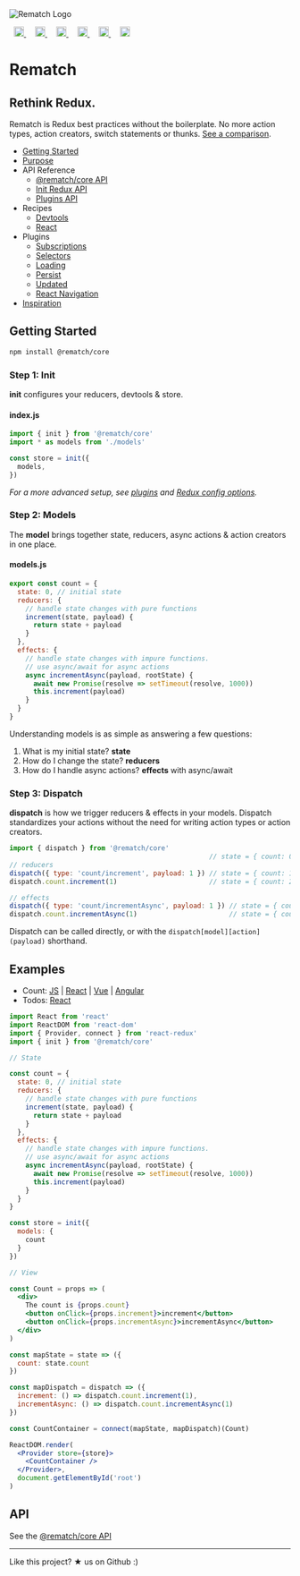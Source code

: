 <img src="https://raw.githubusercontent.com/rematch/rematch/master/logo.png" alt="Rematch Logo">

<p>
<a href='https://travis-ci.org/rematch/rematch' style='margin: 0 0.5rem;'>
<img src='https://travis-ci.org/rematch/rematch.svg?branch=master' alt='Build Status' height='18'/>
</a>

<a href='https://coveralls.io/github/rematch/rematch?branch=master' style='margin: 0 0.5rem;'>
<img src='https://coveralls.io/repos/github/rematch/rematch/badge.svg?branch=master' alt='Coverage Status' height='18'/>
</a>

<a href='https://www.codacy.com/app/ShMcK/rematch?utm_source=github.com&amp;utm_medium=referral&amp;utm_content=rematch/rematch&amp;utm_campaign=Badge_Grade' style='margin: 0 0.5rem;'>
  <img src='https://api.codacy.com/project/badge/Grade/04039822aa23402bb985d9b374ac4a39' alt='Codacy Badge' height='18'>
</a>

<a href='https://badge.fury.io/js/%40rematch%2Fcore' style='margin: 0 0.5rem;'>
<img src='https://badge.fury.io/js/%40rematch%2Fcore.svg' alt='npm version' height='18'>
</a>

<a href='https://img.shields.io/badge/size-<18kb-brightgreen.svg?style=flat' style='margin: 0 0.5rem;'>
<img src='https://img.shields.io/badge/size-<18kb-brightgreen.svg?style=flat' alt='file size' height='18'>
</a>

<a href='https://img.shields.io/badge/dependencies-redux-brightgreen.svg?style=flat' style='margin: 0 0.5rem;'>
<img src='https://img.shields.io/badge/dependencies-redux-brightgreen.svg?style=flat' alt='file size' height='18'>
</a>
</p>

# Rematch

## Rethink Redux.

Rematch is Redux best practices without the boilerplate. No more action types, action creators, switch statements or thunks. [See a comparison](./docs/purpose.md).

* [Getting Started](README.md#getting-started)
* [Purpose](./docs/purpose.md)
* API Reference
  * [@rematch/core API](./docs/api.md)
  * [Init Redux API](./docs/reduxApi.md)
  * [Plugins API](./docs/pluginsApi.md)
* Recipes
  * [Devtools](./docs/recipes/devtools.md)
  * [React](./docs/recipes/react.md)
* Plugins
  * [Subscriptions](./plugins/subscriptions/README.md)
  * [Selectors](./plugins/select/README.md)
  * [Loading](./plugins/loading/README.md)
  * [Persist](./plugins/persist/README.md)
  * [Updated](./plugins/updated/README.md)
  * [React Navigation](./plugins/react-navigation/README.md)
* [Inspiration](./docs/inspiration.md)

## Getting Started

```sh
npm install @rematch/core
```

### Step 1: Init

**init** configures your reducers, devtools & store. 

#### index.js

```js
import { init } from '@rematch/core'
import * as models from './models'

const store = init({
  models,
})
```

*For a more advanced setup, see [plugins](./docs/plugins.md) and [Redux config options](./docs/reduxApi.md).*

### Step 2: Models

The **model** brings together state, reducers, async actions & action creators in one place.

#### models.js
```js
export const count = {
  state: 0, // initial state
  reducers: {
    // handle state changes with pure functions
    increment(state, payload) {
      return state + payload
    }
  },
  effects: {
    // handle state changes with impure functions.
    // use async/await for async actions
    async incrementAsync(payload, rootState) {
      await new Promise(resolve => setTimeout(resolve, 1000))
      this.increment(payload)
    }
  }
}
```

Understanding models is as simple as answering a few questions:

1. What is my initial state? **state**
2. How do I change the state? **reducers**
3. How do I handle async actions? **effects** with async/await

### Step 3: Dispatch

**dispatch** is how we trigger reducers & effects in your models. Dispatch standardizes your actions without the need for writing action types or action creators.

```js
import { dispatch } from '@rematch/core'
                                                  // state = { count: 0 }
// reducers
dispatch({ type: 'count/increment', payload: 1 }) // state = { count: 1 }
dispatch.count.increment(1)                       // state = { count: 2 }

// effects
dispatch({ type: 'count/incrementAsync', payload: 1 }) // state = { count: 3 } after delay
dispatch.count.incrementAsync(1)                       // state = { count: 4 } after delay
```

Dispatch can be called directly, or with the `dispatch[model][action](payload)` shorthand.


## Examples

- Count: [JS](https://codepen.io/Sh_McK/pen/BJMmXx?editors=1010) | [React](https://codesandbox.io/s/3kpyz2nnz6) | [Vue](https://codesandbox.io/s/6j1vvnl20k) | [Angular](https://stackblitz.com/edit/rematch-angular-5-count)
- Todos: [React](https://codesandbox.io/s/92mk9n6vww)

```jsx
import React from 'react'
import ReactDOM from 'react-dom'
import { Provider, connect } from 'react-redux'
import { init } from '@rematch/core'

// State

const count = {
  state: 0, // initial state
  reducers: {
    // handle state changes with pure functions
    increment(state, payload) {
      return state + payload
    }
  },
  effects: {
    // handle state changes with impure functions.
    // use async/await for async actions
    async incrementAsync(payload, rootState) {
      await new Promise(resolve => setTimeout(resolve, 1000))
      this.increment(payload)
    }
  }
}

const store = init({
  models: {
    count
  }
})

// View

const Count = props => (
  <div>
    The count is {props.count}
    <button onClick={props.increment}>increment</button>
    <button onClick={props.incrementAsync}>incrementAsync</button>
  </div>
)

const mapState = state => ({
  count: state.count
})

const mapDispatch = dispatch => ({
  increment: () => dispatch.count.increment(1),
  incrementAsync: () => dispatch.count.incrementAsync(1)
})

const CountContainer = connect(mapState, mapDispatch)(Count)

ReactDOM.render(
  <Provider store={store}>
    <CountContainer />
  </Provider>,
  document.getElementById('root')
)
```


## API

See the [@rematch/core API](./docs/api.md)

---

Like this project? ★ us on Github :)
